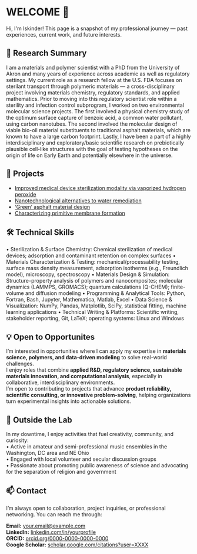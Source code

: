 # WELCOME 👋
Hi, I'm Iskinder! This page is a snapshot of my professional journey — past experiences, current work, and future interests.

## 🔬 Research Summary
I am a materials and polymer scientist with a PhD from the University of Akron and many years of experience across academic as well as regulatory settings. My current role as a research fellow at the U.S. FDA focuses on sterilant transport through polymeric materials — a cross-disciplinary project involving materials chemistry, regulatory standards, and applied mathematics.
Prior to moving into this regulatory scientist role within a sterility and infection control subprogram, I worked on two environmental molecular science projects. The first involved a physical chemistry study of the optimum surface capture of benzoic acid, a common water pollutant, using carbon nanotubes. The second involved the molecular design of viable bio-oil material substituents to traditional asphalt materials, which are known to have a large carbon footprint. Lastly, I have been a part of a highly interdisciplinary and exploratory/basic scientific research on prebiotically plausible cell-like structures with the goal of testing hypotheses on the origin of life on Early Earth and potentially elsewhere in the universe.

## 📂 Projects
- [Improved medical device sterilization modality via vaporized hydrogen peroxide](project-sterilization.md)
- [Nanotechnological alternatives to water remediation](project-water.md)
- [‘Green’ asphalt material design](project-asphalt.md)
- [Characterizing primitive membrane formation](project-membranes.md)


## 🛠️ Technical Skills
•	Sterilization & Surface Chemistry: Chemical sterilization of medical devices; adsorption and contaminant retention on complex surfaces
•	Materials Characterization & Testing: mechanical/processability testing, surface mass density measurement, adsorption isotherms (e.g., Freundlich model), microscopy, spectroscopy
•	Materials Design & Simulation: Structure–property analysis of polymers and nanocomposites; molecular dynamics (LAMMPS, GROMACS); quantum calculations (Q-CHEM); finite-volume and diffusion modeling
•	Programming & Analytical Tools: Python, Fortran, Bash, Jupyter, Mathematica, Matlab, Excel
•	Data Science & Visualization: NumPy, Pandas, Matplotlib, SciPy, statistical fitting, machine learning applications
•	Technical Writing & Platforms: Scientific writing, stakeholder reporting, Git, LaTeX; operating systems: Linux and Windows

## 💡 Open to Opportunites
I’m interested in opportunities where I can apply my expertise in **materials science, polymers, and data-driven modeling** to solve real-world challenges.  
I enjoy roles that combine **applied R&D, regulatory science, sustainable materials innovation, and computational analysis**, especially in collaborative, interdisciplinary environments.  
I’m open to contributing to projects that advance **product reliability, scientific consulting, or innovative problem-solving**, helping organizations turn experimental insights into actionable solutions.

## 🎷 Outside the Lab
In my downtime, I enjoy activities that fuel creativity, community, and curiosity:  
• Active in amateur and semi-professional music ensembles in the Washington, DC area and NE Ohio  
• Engaged with local volunteer and secular discussion groups  
• Passionate about promoting public awareness of science and advocating for the separation of religion and government  

## 📫 Contact
I’m always open to collaboration, project inquiries, or professional networking. You can reach me through:  

**Email:** [your.email@example.com](mailto:your.email@example.com)  
**LinkedIn:** [linkedin.com/in/yourprofile](https://www.linkedin.com/in/yourprofile)  
**ORCID:** [orcid.org/0000-0000-0000-0000](https://orcid.org/)  
**Google Scholar:** [scholar.google.com/citations?user=XXXX](https://scholar.google.com/)  


